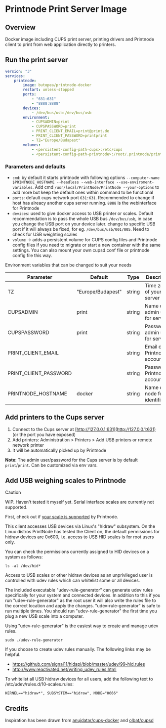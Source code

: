 # Printnode Print Server Image

## Overview
Docker image including CUPS print server, printing drivers and Printnode client to print from web application directly to printers.

## Run the print server
```yaml
version: "3"
services:
    printnode:
        image: butopea/printnode-docker
        restart: unless-stopped
        ports:
            - "631:631"
            - "8888:8888"
        devices:
            - /dev/bus/usb:/dev/bus/usb
        environment:
            - CUPSADMIN=print
            - CUPSPASSWORD=print
            - PRINT_CLIENT_EMAIL=print@print.de
            - PRINT_CLIENT_PASSWORD=printprint
            - TZ="Europe/Budapest"
        volumes:
            - <persistent-config-path-cups>:/etc/cups
            - <persistent-config-path-printnode>:/root/.printnode/printnode
```

### Parameters and defaults
- `cmd`: by default it starts printnode with following options `--computer-name $PRINTNODE_HOSTNAME --headless --web-interface --use-enviroment-variables`. Add cmd `/usr/local/PrintNode/PrintNode --your-options` to add more but keep the default ones within command to be functional
- `ports`: default cups network port `631:631`. Recommended to change if host has alreacy another cups server running. `8888` is the webinterface for Printnode
- `devices`: used to give docker access to USB printer or scales. Default recommendation is to pass the whole USB bus `/dev/bus/usb`, in case you change the USB port on your device later. change to specific USB port if it will always be fixed, for eg. `/dev/bus/usb/001/005`. Need to check for USB weighting scales
- `volume` -> adds a persistent volume for CUPS config files  and Printnode config files if you need to migrate or start a new container with the same settings. You can also mount your own cupsd.conf file or printnode config file this way.

Environment variables that can be changed to suit your needs

| Parameter    			| Default            | Type   | Description                       |
| --------------------- | ------------------ | ------ | --------------------------------- |
| TZ           			| "Europe/Budapest" |  string | Time zone of your server          |
| CUPSADMIN    			| print              | string | Name of admin user for server 	  |
| CUPSPASSWORD    		| print              | string | Password of admin user for server |
| PRINT_CLIENT_EMAIL 	|      		 		 | string | Email of Printnode account        |
| PRINT_CLIENT_PASSWORD |       		 	 | string | Password of Printnode account     |
| PRINTNODE_HOSTNAME    | docker             | string | Name of node for identification   |

## Add printers to the Cups server
1. Connect to the Cups server at [http://127.0.0.1:631](http://127.0.0.1:631) (or the port you have exposed)
2. Add printers: Administration > Printers > Add USB printers or remote network printer
3. It will be automatically picked up by Printnode

__Note__: The admin user/password for the Cups server is by default `print`/`print`. Can be customized via env vars.

## Add USB weighing scales to Printnode

> [!CAUTION]
> WIP. Haven't tested it myself yet. Serial interface scales are currently not supported.

First, check out if [your scale is supported](https://www.printnode.com/en/docs/supported-scales) by Printnode.

This client accesses USB devices via Linux's "hidraw" subsystem. On the Linux distros
PrintNode has tested the Client on, the default permissions for hidraw devices are 0x600,
i.e. access to USB HID scales is for root users only.

You can check the permissions currently assigned to HID devices on a system as follows:

`ls -al /dev/hid*`

Access to USB scales or other hidraw devices as an unprivileged user is controlled with
udev rules which can whitelist some or all devices.

The included executable "udev-rule-generator" can generate udev rules specifically
for your system and connected devices. In addition to this if you run "udev-rule-generator"
as the root user it will also write the rules file to the correct location and apply
the changes. "udev-rule-generator" is safe to run multiple times. You should run 
"udev-rule-generator" the first time you plug a new USB scale into a computer.

Using "udev-rule-generator" is the easiest way to create and manage udev rules.

`sudo ./udev-rule-generator`

If you choose to create udev rules manually. The following links may be helpful.

- https://github.com/signal11/hidapi/blob/master/udev/99-hid.rules
- http://www.reactivated.net/writing_udev_rules.html

To whitelist all USB hidraw devices for all users, add the following text to
/etc/udev/rules.d/10-scales.rules:

`KERNEL=="hidraw*", SUBSYSTEM=="hidraw", MODE="0666"`

## Credits

Inspiration has been drawn from [anujdatar/cups-docker](https://github.com/anujdatar/cups-docker) and [olbat/cupsd](https://github.com/olbat/dockerfiles/tree/master/cupsd)
